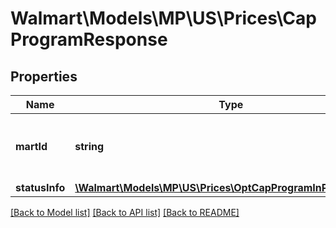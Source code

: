 # Walmart\Models\MP\US\Prices\CapProgramResponse

## Properties

Name | Type | Description | Notes
------------ | ------------- | ------------- | -------------
**martId** | **string** | A unique ID that a user or seller uses for a marketplace. | [optional]
**statusInfo** | [**\Walmart\Models\MP\US\Prices\OptCapProgramInPriceRequest**](OptCapProgramInPriceRequest.md) |  | [optional]


[[Back to Model list]](./) [[Back to API list]](../../../../../README.md#supported-apis) [[Back to README]](../../../../../README.md)
